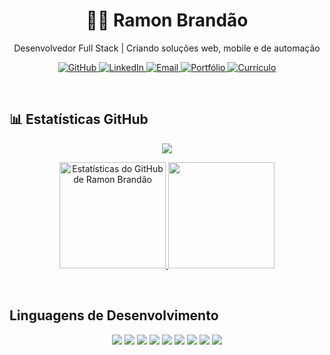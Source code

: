 <h1 align="center">👨‍💻 Ramon Brandão</h1>
<p align="center">Desenvolvedor Full Stack | Criando soluções web, mobile e de automação</p>

<p align="center">
  <a href="https://github.com/Ramon-24">
    <img alt="GitHub" src="https://img.shields.io/badge/GitHub-000?style=for-the-badge&logo=github&logoColor=white"/>
  </a>
  <a href="https://www.linkedin.com/in/ramon-brandao-082a89275/">
    <img alt="LinkedIn" src="https://img.shields.io/badge/LinkedIn-0A66C2?style=for-the-badge&logo=linkedin&logoColor=white"/>
  </a>
  <a href="mailto:ramonbrandao.dev24@gmail.com" target="_black">
      <img src="https://img.shields.io/badge/Email-D14836?logo=gmail&logoColor=white&style=for-the-badge" alt="Email" />
  </a>
  <a href="https://ramonportfolio.vercel.app/">
    <img alt="Portfólio" src="https://img.shields.io/badge/Portfólio-333?style=for-the-badge&logo=vercel&logoColor=white"/>
  </a>
  <a href="https://github.com/Ramon-24/Ramon-24/raw/main/Currículo Ramon Brandão — Desenvolvedor Full Stack_20250602_184344_0000.pdf" download>
    <img alt="Currículo" src="https://img.shields.io/badge/Currículo-CC2A41?style=for-the-badge&logo=readthedocs&logoColor=white"/>
  </a>
</p>




<br>





## 📊 Estatísticas GitHub

<p align="center">
  <a href="https://github.com/Ramon-24">
    <img src="https://readme-typing-svg.demolab.com?font=Fira+Code&size=25&duration=4500&pause=2000&color=1B67A4&center=true&vCenter=true&width=850&lines=Mais+que+sistemas,+lembran%C3%A7as+de+uma+solu%C3%A7%C3%A3o+Full+Stack."/>
  </a>
</p>

<p align="center">
  <a href="https://github.com/Ramon-24">
    <img alt="Estatísticas do GitHub de Ramon Brandão" src="https://github-readme-stats.vercel.app/api?username=Ramon-24&show_icons=true&bg_color=0A192F&title_color=1B67A4&text_color=FFFFFF&icon_color=1B67A4&border_color=1B67A4&hide_border=false&count_private=true" height="170"/>

  <img src="https://streak-stats.demolab.com?user=Ramon-24&bg_color=0A192F&title_color=1B67A4&text_color=FFFFFF&border_color=1B67A4" height="170"/>

    
  </a>
</p>












<br>

<h2>Linguagens de Desenvolvimento</h2>
<p align="center">
  <img src="https://img.shields.io/badge/HTML5-E34F26.svg?style=flat-quare" />
  <img src="https://img.shields.io/badge/CSS3-1572B6.svg?style=flat-quare" />
  <img src="https://img.shields.io/badge/JavaScript-F7DF1E.svg?style=flat-quare&logo=javascript&logoColor=black" />
  <img src="https://img.shields.io/badge/React-20232A.svg?style=flat-quare&logo=react" />
  <img src="https://img.shields.io/badge/Next.js-000000.svg?style=flat-quare&logo=nextdotjs&logoColor=white" />
  <img src="https://img.shields.io/badge/Node.js-339933.svg?style=flat-quare&logo=node.js&logoColor=white" />
  <img src="https://img.shields.io/badge/MySQL-4479A1.svg?style=flat-quare&logo=mysql&logoColor=white" />
  <img src="https://img.shields.io/badge/Python-3776AB.svg?style=flat-quare&logo=python&logoColor=white" />
  <img src="https://img.shields.io/badge/Dart-0175C2.svg?style=flat-quare&logo=dart&logoColor=white" />
</p>



